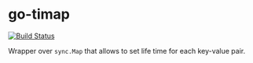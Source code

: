 # go-timap

[![Build Status][circleci-badge]][circleci-link]

Wrapper over `sync.Map` that allows to set life time for each key-value pair.

[circleci-badge]: https://circleci.com/gh/Alma-media/go-timap.svg?style=shield
[circleci-link]: https://circleci.com/gh/Alma-media/go-timap
